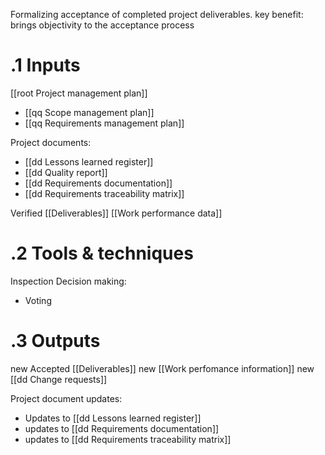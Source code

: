 Formalizing acceptance of completed project deliverables.
key benefit: brings objectivity to the acceptance process

# .1 Inputs
[[root Project management plan]]
* [[qq Scope management plan]]
* [[qq Requirements management plan]]

Project documents:
* [[dd Lessons learned register]]
* [[dd Quality report]]
* [[dd Requirements documentation]]
* [[dd Requirements traceability matrix]]

Verified [[Deliverables]]
[[Work performance data]]

# .2 Tools & techniques
Inspection
Decision making:
* Voting


# .3 Outputs
new Accepted [[Deliverables]]
new [[Work perfomance information]]
new [[dd Change requests]]

Project document updates:
* Updates to [[dd Lessons learned register]]
* updates to [[dd Requirements documentation]]
* updates to [[dd Requirements traceability matrix]]



